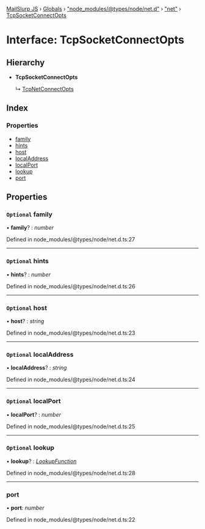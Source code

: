 [MailSlurp JS](../README.md) › [Globals](../globals.md) › ["node_modules/@types/node/net.d"](../modules/_node_modules__types_node_net_d_.md) › ["net"](../modules/_node_modules__types_node_net_d_._net_.md) › [TcpSocketConnectOpts](_node_modules__types_node_net_d_._net_.tcpsocketconnectopts.md)

# Interface: TcpSocketConnectOpts

## Hierarchy

* **TcpSocketConnectOpts**

  ↳ [TcpNetConnectOpts](_node_modules__types_node_net_d_._net_.tcpnetconnectopts.md)

## Index

### Properties

* [family](_node_modules__types_node_net_d_._net_.tcpsocketconnectopts.md#optional-family)
* [hints](_node_modules__types_node_net_d_._net_.tcpsocketconnectopts.md#optional-hints)
* [host](_node_modules__types_node_net_d_._net_.tcpsocketconnectopts.md#optional-host)
* [localAddress](_node_modules__types_node_net_d_._net_.tcpsocketconnectopts.md#optional-localaddress)
* [localPort](_node_modules__types_node_net_d_._net_.tcpsocketconnectopts.md#optional-localport)
* [lookup](_node_modules__types_node_net_d_._net_.tcpsocketconnectopts.md#optional-lookup)
* [port](_node_modules__types_node_net_d_._net_.tcpsocketconnectopts.md#port)

## Properties

### `Optional` family

• **family**? : *number*

Defined in node_modules/@types/node/net.d.ts:27

___

### `Optional` hints

• **hints**? : *number*

Defined in node_modules/@types/node/net.d.ts:26

___

### `Optional` host

• **host**? : *string*

Defined in node_modules/@types/node/net.d.ts:23

___

### `Optional` localAddress

• **localAddress**? : *string*

Defined in node_modules/@types/node/net.d.ts:24

___

### `Optional` localPort

• **localPort**? : *number*

Defined in node_modules/@types/node/net.d.ts:25

___

### `Optional` lookup

• **lookup**? : *[LookupFunction](../modules/_node_modules__types_node_net_d_._net_.md#lookupfunction)*

Defined in node_modules/@types/node/net.d.ts:28

___

###  port

• **port**: *number*

Defined in node_modules/@types/node/net.d.ts:22
